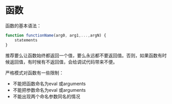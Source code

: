 # 函数

函数的基本语法：

```javascript
function functionName(arg0, arg1,...,argN) {
	statements
}
```

推荐要么让函数始终都返回一个值，要么永远都不要返回值。否则，如果函数有时候返回值，有时候有不返回值，会给调试代码带来不便。

严格模式对函数有一些限制：

- 不能把函数命名为eval 或arguments
- 不能把参数命名为eval 或arguments
- 不能出现两个命名参数同名的情况
